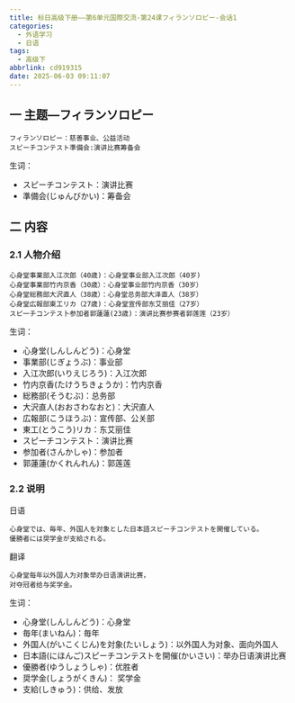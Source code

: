 ```yaml
---
title: 标日高级下册——第6单元国際交流-第24课フィランソロピー-会话1
categories:
  - 外语学习
  - 日语
tags:
  - 高级下
abbrlink: cd919315
date: 2025-06-03 09:11:07
---
```

## 一 主题—フィランソロピー

```
フィランソロピー：慈善事业、公益活动
スピーチコンテスト準備会:演讲比赛筹备会
```

<!--more-->

生词：

* スピーチコンテスト：演讲比赛
* 準備会(じゅんびかい)：筹备会

## 二 内容

### 2.1 人物介绍

```
心身堂事業部入江次郎（40歳)：心身堂事业部入江次郎（40岁)
心身堂事業部竹内京香（30歳）：心身堂事业部竹内京香（30岁）
心身堂総務部大沢直人（38歳）：心身堂总务部大泽直人（38岁）
心身堂広報部東工リカ（27歳)：心身堂宣传部东艾丽佳（27岁）
スピ一チコンテス卜参加者郭蓮蓮(23歳)：演讲比赛参赛者郭莲莲（23岁）
```

生词：

* 心身堂(しんしんどう)：心身堂
* 事業部(じぎょうぶ)：事业部
* 入江次郎(いりえじろう)：入江次郎
* 竹内京香(たけうちきょうか)：竹内京香
* 総務部(そうむぶ)：总务部
* 大沢直人(おおさわなおと)：大沢直人
* 広報部(こうほうぶ)：宣传部、公关部
* 東工(とうこう)リカ：东艾丽佳
* スピーチコンテスト：演讲比赛
* 参加者(さんかしゃ)：参加者
* 郭蓮蓮(かくれんれん)：郭莲莲

### 2.2 说明

日语

```
心身堂では、毎年、外国人を対象とした日本語スピーチコンテストを開催している。
優勝者には奨学金が支給される。
```

翻译

```
心身堂每年以外国人为对象举办日语演讲比赛，
对夺冠者给与奖学金。
```

生词：

* 心身堂(しんしんどう)：心身堂
* 毎年(まいねん)：毎年
* 外国人(がいこくじん)を対象(たいしょう)：以外国人为对象、面向外国人
* 日本語(にほんご)スピーチコンテストを開催(かいさい)：举办日语演讲比赛
* 優勝者(ゆうしょうしゃ)：优胜者
* 奨学金(しょうがくきん)： 奖学金
* 支給(しきゅう)：供给、发放